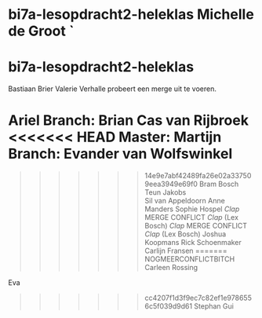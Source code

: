 # bi7a-lesopdracht2-heleklas Michelle de Groot `
# bi7a-lesopdracht2-heleklas
Bastiaan Brier
Valerie Verhalle probeert een merge uit te voeren.

Ariel
Branch: Brian
Cas van Rijbroek
<<<<<<< HEAD
Master: Martijn
Branch: Evander van Wolfswinkel
=======
>>>>>>> 14e9e7abf42489fa26e02a337509eea3949e69f0
Bram Bosch
Teun Jakobs    
Sil van Appeldoorn
Anne Manders
Sophie Hospel
*Clap* MERGE CONFLICT *Clap* (Lex Bosch)
*Clap* MERGE CONFLICT *Clap* (Lex Bosch)
Joshua Koopmans
Rick Schoenmaker
Carlijn Fransen
=======
NOGMEERCONFLICTBITCH
Carleen Rossing


Eva 
>>>>>>> cc4207f1d3f9ec7c82ef1e9786556c5f039d9d61
Stephan Gui
